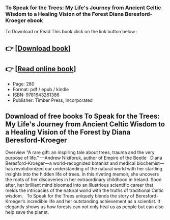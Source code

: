 ### To Speak for the Trees: My Life's Journey from Ancient Celtic Wisdom to a Healing Vision of the Forest Diana Beresford-Kroeger ebook

To Download or Read This book click on the link button below :

## 👉  [**[Download book](http://filesbooks.info/download.php?group=book&from=github.com&id=612874&lnk=1081 "Download book")**]

## 👉  [**[Read online book](http://filesbooks.info/download.php?group=book&from=github.com&id=612874&lnk=1081 "Read online book")**]


* Page: 280
* Format: pdf / epub / kindle
* ISBN: 9781643261386
* Publisher: Timber Press, Incorporated



## Download of free books To Speak for the Trees: My Life's Journey from Ancient Celtic Wisdom to a Healing Vision of the Forest by Diana Beresford-Kroeger


Overview
“A rare gift: an inspiring tale about trees, trauma and the very purpose of life.” —Andrew Nikiforuk, author of Empire of the Beetle
  
 Diana Beresford-Kroeger—a world-recognized botanist and medical biochemist—has revolutionized our understanding of the natural world with her startling insights into the hidden life of trees. In this riveting memoir, she uncovers the roots of her discoveries in her extraordinary childhood in Ireland. Soon after, her brilliant mind bloomed into an illustrious scientific career that melds the intricacies of the natural world with the truths of traditional Celtic wisdom.
  
To Speak for the Trees uniquely blends the story of Beresford-Kroeger’s incredible life and her outstanding achievement as a scientist. It elegantly shows us how forests can not only heal us as people but can also help save the planet.

  



